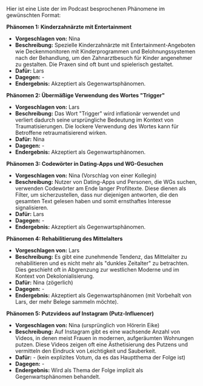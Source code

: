 Hier ist eine Liste der im Podcast besprochenen Phänomene im gewünschten Format:

**Phänomen 1: Kinderzahnärzte mit Entertainment**
* **Vorgeschlagen von:** Nina
* **Beschreibung:**  Spezielle Kinderzahnärzte mit Entertainment-Angeboten wie Deckenmonitoren mit Kinderprogrammen und Belohnungssystemen nach der Behandlung, um den Zahnarztbesuch für Kinder angenehmer zu gestalten. Die Praxen sind oft bunt und spielerisch gestaltet.
* **Dafür:** Lars
* **Dagegen:** -
* **Endergebnis:** Akzeptiert als Gegenwartsphänomen.

**Phänomen 2:  Übermäßige Verwendung des Wortes "Trigger"**
* **Vorgeschlagen von:** Lars
* **Beschreibung:** Das Wort "Trigger" wird inflationär verwendet und verliert dadurch seine ursprüngliche Bedeutung im Kontext von Traumatisierungen. Die lockere Verwendung des Wortes kann für Betroffene retraumatisierend wirken.
* **Dafür:** Nina
* **Dagegen:** -
* **Endergebnis:** Akzeptiert als Gegenwartsphänomen.

**Phänomen 3: Codewörter in Dating-Apps und WG-Gesuchen**
* **Vorgeschlagen von:** Nina (Vorschlag von einer Kollegin)
* **Beschreibung:**  Nutzer von Dating-Apps und Personen, die WGs suchen, verwenden Codewörter am Ende langer Profiltexte. Diese dienen als Filter, um sicherzustellen, dass nur diejenigen antworten, die den gesamten Text gelesen haben und somit ernsthaftes Interesse signalisieren.
* **Dafür:** Lars
* **Dagegen:** -
* **Endergebnis:** Akzeptiert als Gegenwartsphänomen.


**Phänomen 4: Rehabilitierung des Mittelalters**
* **Vorgeschlagen von:** Lars
* **Beschreibung:**  Es gibt eine zunehmende Tendenz, das Mittelalter zu rehabilitieren und es nicht mehr als "dunkles Zeitalter" zu betrachten. Dies geschieht oft in Abgrenzung zur westlichen Moderne und im Kontext von Dekolonialisierung.
* **Dafür:** Nina (zögerlich)
* **Dagegen:** -
* **Endergebnis:** Akzeptiert als Gegenwartsphänomen (mit Vorbehalt von Lars, der mehr Belege sammeln möchte).


**Phänomen 5: Putzvideos auf Instagram (Putz-Influencer)**
* **Vorgeschlagen von:** Nina (ursprünglich von Hörerin Eike)
* **Beschreibung:** Auf Instagram gibt es eine wachsende Anzahl von Videos, in denen meist Frauen in modernen, aufgeräumten Wohnungen putzen. Diese Videos zeigen oft eine Ästhetisierung des Putzens und vermitteln den Eindruck von Leichtigkeit und Sauberkeit. 
* **Dafür:** - (kein explizites Votum, da es das Hauptthema der Folge ist)
* **Dagegen:** -
* **Endergebnis:**  Wird als Thema der Folge implizit als Gegenwartsphänomen behandelt.
